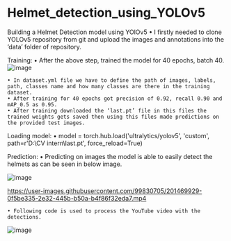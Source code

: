 # Helmet_detection_using_YOLOv5
Building a Helmet Detection model using YOlOv5
    • I firstly needed to clone YOLOv5 repository from git and upload the images and annotations into the ‘data’ folder of repository.

Training:
    • After the above step, trained the model for 40 epochs, batch 40.
![image](https://user-images.githubusercontent.com/99830705/201469567-84d87387-ac7f-45db-a38b-6e021799334a.png)

									
    • In dataset.yml file we have to define the path of images, labels, path, classes name and how many classes are there in the training dataset.
    • After training for 40 epochs got precision of 0.92, recall 0.90 and mAP_0.5 as 0.95.
    • After training downloaded the ‘last.pt’ file in this files the trained weights gets saved then using this files made predictions on the provided test images.

Loading model:
    • model = torch.hub.load('ultralytics/yolov5', 'custom', path=r'D:\CV intern\last.pt', force_reload=True)

Prediction:
    • Predicting on images the model is able to easily detect the helmets as can be seen in below image.


![image](https://user-images.githubusercontent.com/99830705/201469606-1c3aed8d-c026-4d3c-a965-2eb366991448.png)









https://user-images.githubusercontent.com/99830705/201469929-0f5be335-2e32-445b-b50a-b4f86f32eda7.mp4









    • Following code is used to process the YouTube video with the detections.

![image](https://user-images.githubusercontent.com/99830705/201469625-ea412cd9-e7ef-4e8a-b2ce-de08cb7818ac.png)

